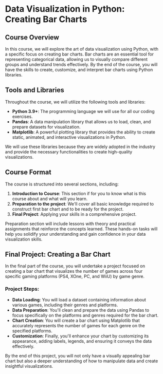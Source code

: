 # Data Visualization in Python: Creating Bar Charts

## Course Overview

In this course, we will explore the art of data visualization using Python, with a specific focus on creating bar charts. Bar charts are an essential tool for representing categorical data, allowing us to visually compare different groups and understand trends effectively. By the end of the course, you will have the skills to create, customize, and interpret bar charts using Python libraries.

## Tools and Libraries

Throughout the course, we will utilize the following tools and libraries:

- **Python 3.9+**: The programming language we will use for all our coding exercises.
- **Pandas**: A data manipulation library that allows us to load, clean, and prepare datasets for visualization.
- **Matplotlib**: A powerful plotting library that provides the ability to create static, animated, and interactive visualizations in Python.

We will use these libraries because they are widely adopted in the industry and provide the necessary functionalities to create high-quality visualizations.

## Course Format

The course is structured into several sections, including:

1. **Introduction to Course**: This section if for you to know what is this course about and what will you learn.
2. **Preparation to the project**: We'll cover all basic knowledge required to construct first bar chart and to be ready for the project.
5. **Final Project**: Applying your skills in a comprehensive project.

Preparation section will include lessons with theory and practical assignments that reinforce the concepts learned. These hands-on tasks will help you solidify your understanding and gain confidence in your data visualization skills.

## Final Project: Creating a Bar Chart

In the final part of the course, you will undertake a project focused on creating a bar chart that visualizes the number of games across four specific gaming platforms (PS4, XOne, PC, and WiiU) by game genre. 

### Project Steps:
- **Data Loading**: You will load a dataset containing information about various games, including their genres and platforms.
- **Data Preparation**: You'll clean and prepare the data using Pandas to focus specifically on the platforms and genres required for the bar chart.
- **Chart Creation**: You will create a bar chart using Matplotlib that accurately represents the number of games for each genre on the specified platforms.
- **Customization**: Finally, you'll enhance your chart by customizing its appearance, adding labels, legends, and ensuring it conveys the data effectively.

By the end of this project, you will not only have a visually appealing bar chart but also a deeper understanding of how to manipulate data and create insightful visualizations.
